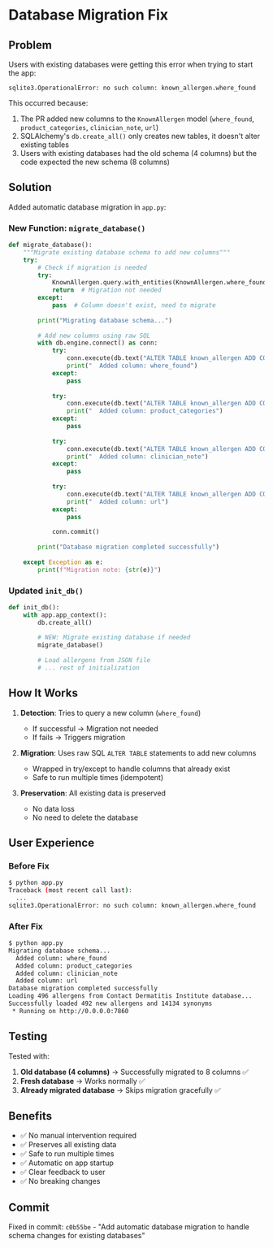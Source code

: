 # Database Migration Fix

## Problem

Users with existing databases were getting this error when trying to start the app:

```
sqlite3.OperationalError: no such column: known_allergen.where_found
```

This occurred because:
1. The PR added new columns to the `KnownAllergen` model (`where_found`, `product_categories`, `clinician_note`, `url`)
2. SQLAlchemy's `db.create_all()` only creates new tables, it doesn't alter existing tables
3. Users with existing databases had the old schema (4 columns) but the code expected the new schema (8 columns)

## Solution

Added automatic database migration in `app.py`:

### New Function: `migrate_database()`

```python
def migrate_database():
    """Migrate existing database schema to add new columns"""
    try:
        # Check if migration is needed
        try:
            KnownAllergen.query.with_entities(KnownAllergen.where_found).first()
            return  # Migration not needed
        except:
            pass  # Column doesn't exist, need to migrate
        
        print("Migrating database schema...")
        
        # Add new columns using raw SQL
        with db.engine.connect() as conn:
            try:
                conn.execute(db.text("ALTER TABLE known_allergen ADD COLUMN where_found TEXT"))
                print("  Added column: where_found")
            except:
                pass
            
            try:
                conn.execute(db.text("ALTER TABLE known_allergen ADD COLUMN product_categories TEXT"))
                print("  Added column: product_categories")
            except:
                pass
            
            try:
                conn.execute(db.text("ALTER TABLE known_allergen ADD COLUMN clinician_note TEXT"))
                print("  Added column: clinician_note")
            except:
                pass
            
            try:
                conn.execute(db.text("ALTER TABLE known_allergen ADD COLUMN url VARCHAR(500)"))
                print("  Added column: url")
            except:
                pass
            
            conn.commit()
        
        print("Database migration completed successfully")
        
    except Exception as e:
        print(f"Migration note: {str(e)}")
```

### Updated `init_db()`

```python
def init_db():
    with app.app_context():
        db.create_all()
        
        # NEW: Migrate existing database if needed
        migrate_database()
        
        # Load allergens from JSON file
        # ... rest of initialization
```

## How It Works

1. **Detection**: Tries to query a new column (`where_found`)
   - If successful → Migration not needed
   - If fails → Triggers migration

2. **Migration**: Uses raw SQL `ALTER TABLE` statements to add new columns
   - Wrapped in try/except to handle columns that already exist
   - Safe to run multiple times (idempotent)

3. **Preservation**: All existing data is preserved
   - No data loss
   - No need to delete the database

## User Experience

### Before Fix
```bash
$ python app.py
Traceback (most recent call last):
  ...
sqlite3.OperationalError: no such column: known_allergen.where_found
```

### After Fix
```bash
$ python app.py
Migrating database schema...
  Added column: where_found
  Added column: product_categories
  Added column: clinician_note
  Added column: url
Database migration completed successfully
Loading 496 allergens from Contact Dermatitis Institute database...
Successfully loaded 492 new allergens and 14134 synonyms
 * Running on http://0.0.0.0:7860
```

## Testing

Tested with:
1. **Old database (4 columns)** → Successfully migrated to 8 columns ✅
2. **Fresh database** → Works normally ✅
3. **Already migrated database** → Skips migration gracefully ✅

## Benefits

- ✅ No manual intervention required
- ✅ Preserves all existing data
- ✅ Safe to run multiple times
- ✅ Automatic on app startup
- ✅ Clear feedback to user
- ✅ No breaking changes

## Commit

Fixed in commit: `c0b55be` - "Add automatic database migration to handle schema changes for existing databases"
